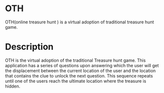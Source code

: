 # OTH
OTH(online treasure hunt ) is a virtual adoption of traditional treasure hunt game. 

# Description
OTH is the virtual adoption of the traditional Treasure hunt game. This application has a series of questions upon answering which the user will get the displacement between the current location of the user and the location that contains the clue to unlock the next question. This sequence repeats until one of the users reach the ultimate location where the treasure is hidden.
